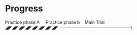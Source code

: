 # Progress
Practice phase A &nbsp; &nbsp; Practice phase b&nbsp; &nbsp; Main Trial\
◢◤◢◤◢◤◢◤◢◤◢◤◢◤◢◤ ------------------------------------\
